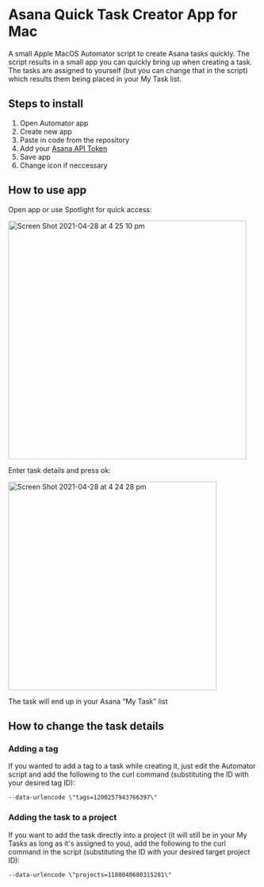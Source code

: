 # Asana Quick Task Creator App for Mac

A small Apple MacOS Automator script to create Asana tasks quickly. The script results in a small app you can quickly bring up when creating a task. The tasks are assigned to yourself (but you can change that in the script) which results them being placed in your My Task list.


## Steps to install

1. Open Automator app
2. Create new app
3. Paste in code from the repository
4. Add your [Asana API Token](https://www.youtube.com/watch?v=AubkOn_-VBE)
5. Save app
6. Change icon if neccessary


## How to use app
Open app or use Spotlight for quick access:

<img width="480" alt="Screen Shot 2021-04-28 at 4 25 10 pm" src="https://user-images.githubusercontent.com/1035157/116356359-8358b680-a83e-11eb-97a4-7fbaeba0f777.png">


Enter task details and press ok:

<img width="420" alt="Screen Shot 2021-04-28 at 4 24 28 pm" src="https://user-images.githubusercontent.com/1035157/116356377-894e9780-a83e-11eb-92ec-c3ce89651a55.png">

The task will end up in your Asana "My Task" list


## How to change the task details

### Adding a tag
If you wanted to add a tag to a task while creating it, just edit the Automator script and add the following to the curl command (substituting the ID with your desired tag ID):
```
--data-urlencode \"tags=1200257943766397\" 
```

### Adding the task to a project
If you want to add the task directly into a project (it will still be in your My Tasks as long as it's assigned to you), add the following to the curl command in the script (substituting the ID with your desired target project ID):
```
--data-urlencode \"projects=1180040680315281\"
```
